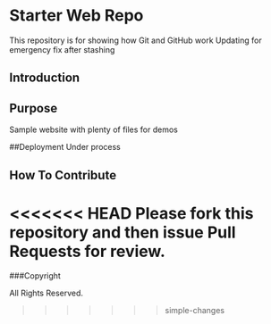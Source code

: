 # Starter Web Repo

This repository is for showing how Git and GitHub work
Updating for emergency fix after stashing

## Introduction

## Purpose

Sample website with plenty of files for demos

##Deployment
Under process

## How To Contribute

<<<<<<< HEAD
Please fork this repository and then issue Pull Requests for review.
=======
###Copyright


All Rights Reserved.
>>>>>>> simple-changes

